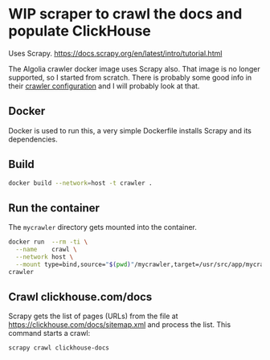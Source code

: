 # WIP scraper to crawl the docs and populate ClickHouse

Uses Scrapy.  https://docs.scrapy.org/en/latest/intro/tutorial.html

The Algolia crawler docker image uses Scrapy also.  That image is no longer supported, so
I started from scratch.  There is probably some good info in their 
[crawler configuration](https://github.com/algolia/docsearch-scraper/tree/master/scraper/src)
and I will probably look at that.

## Docker

Docker is used to run this, a very simple Dockerfile installs Scrapy and its dependencies.

## Build

```bash
docker build --network=host -t crawler .
```

## Run the container

The `mycrawler` directory gets mounted into the container.

```bash
docker run  --rm -ti \
  --name    crawl \
  --network host \
  --mount type=bind,source="$(pwd)"/mycrawler,target=/usr/src/app/mycrawler \
crawler
```

## Crawl clickhouse.com/docs

Scrapy gets the list of pages (URLs) from the file at https://clickhouse.com/docs/sitemap.xml and process the list.  This command starts a crawl:

```bash
scrapy crawl clickhouse-docs
```

